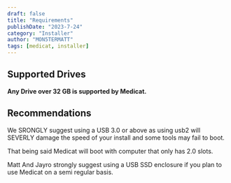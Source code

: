```yaml
---
draft: false
title: "Requirements"
publishDate: "2023-7-24"
category: "Installer"
author: "MON5TERMATT"
tags: [medicat, installer]
---
```

## Supported Drives
**Any Drive over 32 GB is supported by Medicat.**

## Recommendations
We SRONGLY suggest using a USB 3.0 or above as using usb2 will SEVERLY damage the speed of your install and some tools may fail to boot.

That being said Medicat will boot with computer that only has 2.0 slots.

Matt And Jayro strongly suggest using a USB SSD enclosure if you plan to use Medicat on a semi regular basis.